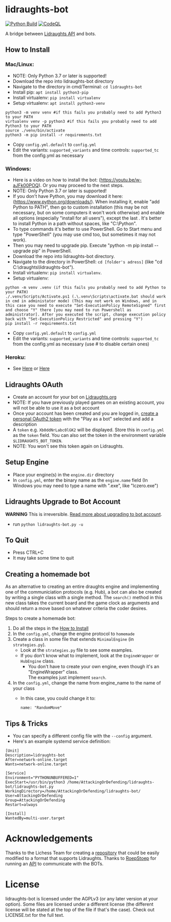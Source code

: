 # lidraughts-bot

[![Python Build](https://github.com/AttackingOrDefending/lidraughts-bot/actions/workflows/python-build.yml/badge.svg)](https://github.com/AttackingOrDefending/lidraughts-bot/actions/workflows/python-build.yml) [![CodeQL](https://github.com/AttackingOrDefending/lidraughts-bot/actions/workflows/codeql-analysis.yml/badge.svg)](https://github.com/AttackingOrDefending/lidraughts-bot/actions/workflows/codeql-analysis.yml)

A bridge between [Lidraughts API](https://lidraughts.org/api#tag/Bot) and bots.


## How to Install

### Mac/Linux:
- NOTE: Only Python 3.7 or later is supported!
- Download the repo into lidraughts-bot directory
- Navigate to the directory in cmd/Terminal: `cd lidraughts-bot`
- Install pip: `apt install python3-pip`
- Install virtualenv: `pip install virtualenv`
- Setup virtualenv: `apt install python3-venv`
```
python3 -m venv venv #if this fails you probably need to add Python3 to your PATH
virtualenv venv -p python3 #if this fails you probably need to add Python3 to your PATH
source ./venv/bin/activate
python3 -m pip install -r requirements.txt
```
- Copy `config.yml.default` to `config.yml`
- Edit the variants: `supported_variants` and time controls: `supported_tc` from the config.yml as necessary

### Windows:
- Here is a video on how to install the bot: (https://youtu.be/w-aJFk00POQ). Or you may proceed to the next steps.
- NOTE: Only Python 3.7 or later is supported!
- If you don't have Python, you may download it here: (https://www.python.org/downloads/). When installing it, enable "add Python to PATH", then go to custom installation (this may be not necessary, but on some computers it won't work otherwise) and enable all options (especially "install for all users"), except the last . It's better to install Python in a path without spaces, like "C:\Python\".
- To type commands it's better to use PowerShell. Go to Start menu and type "PowerShell" (you may use cmd too, but sometimes it may not work).
- Then you may need to upgrade pip. Execute "python -m pip install --upgrade pip" in PowerShell.
- Download the repo into lidraughts-bot directory.
- Navigate to the directory in PowerShell: `cd [folder's adress]` (like "cd C:\draughts\lidraughts-bot").
- Install virtualenv: `pip install virtualenv`.
- Setup virtualenv:
```
python -m venv .venv (if this fails you probably need to add Python to your PATH)
./.venv/Scripts/Activate.ps1 (.\.venv\Scripts\activate.bat should work in cmd in administator mode) (This may not work on Windows, and in this case you need to execute "Set-ExecutionPolicy RemoteSigned" first and choose "Y" there [you may need to run Powershell as administrator]. After you executed the script, change execution policy back with "Set-ExecutionPolicy Restricted" and pressing "Y")
pip install -r requirements.txt
```
- Copy `config.yml.default` to `config.yml`
- Edit the variants: `supported_variants` and time controls: `supported_tc` from the config.yml as necessary (use # to disable certain ones)

### Heroku:
- See [Here](https://github.com/AttackingOrDefending/lidraughts-bot/blob/main/heroku/README.md) or [Here](https://github.com/SriMethan/lidraughts-bot-heroku)


## Lidraughts OAuth
- Create an account for your bot on [Lidraughts.org](https://lidraughts.org/signup)
- NOTE: If you have previously played games on an existing account, you will not be able to use it as a bot account
- Once your account has been created and you are logged in, [create a personal OAuth2 token](https://lidraughts.org/account/oauth/token/create?scopes[]=bot:play&description=lidraughts-bot) with the "Play as a bot" selected and add a description
- A `token` e.g. `Xb0ddNrLabc0lGK2` will be displayed. Store this in `config.yml` as the `token` field. You can also set the token in the environment variable `$LIDRAUGHTS_BOT_TOKEN`.
- NOTE: You won't see this token again on Lidraughts.


## Setup Engine
- Place your engine(s) in the `engine.dir` directory
- In `config.yml`, enter the binary name as the `engine.name` field (In Windows you may need to type a name with ".exe", like "lczero.exe")


## Lidraughts Upgrade to Bot Account
**WARNING** This is irreversible. [Read more about upgrading to bot account](https://lidraughts.org/api#operation/botAccountUpgrade).
- run `python lidraughts-bot.py -u`

## To Quit
- Press CTRL+C
- It may take some time to quit

## Creating a homemade bot

As an alternative to creating an entire draughts engine and implementing one of the communiciation protocols (e.g. Hub), a bot can also be created by writing a single class with a single method. The `search()` method in this new class takes the current board and the game clock as arguments and should return a move based on whatever criteria the coder desires.

Steps to create a homemade bot:

1. Do all the steps in the [How to Install](#how-to-install)
2. In the `config.yml`, change the engine protocol to `homemade`
3. Create a class in some file that extends `MinimalEngine` (in `strategies.py`).
    - Look at the `strategies.py` file to see some examples.
    - If you don't know what to implement, look at the `EngineWrapper` or `HubEngine` class.
        - You don't have to create your own engine, even though it's an "EngineWrapper" class.<br>
          The examples just implement `search`.
4. In the `config.yml`, change the name from engine_name to the name of your class
    - In this case, you could change it to:

      `name: "RandomMove"`

## Tips & Tricks
- You can specify a different config file with the `--config` argument.
- Here's an example systemd service definition:
```
[Unit]
Description=lidraughts-bot
After=network-online.target
Wants=network-online.target

[Service]
Environment="PYTHONUNBUFFERED=1"
ExecStart=/usr/bin/python3 /home/AttackingOrDefending/lidraughts-bot/lidraughts-bot.py
WorkingDirectory=/home/AttackingOrDefending/lidraughts-bot/
User=AttackingOrDefending
Group=AttackingOrDefending
Restart=always

[Install]
WantedBy=multi-user.target
```

# Acknowledgements
Thanks to the Lichess Team for creating a [repository](https://github.com/ShailChoksi/lichess-bot) that could be easily modified to a format that supports Lidraughts. Thanks to [RoepStoep](https://github.com/RoepStoep) for running an [API](https://lidraughts.org/api) to communicate with the BOTs.

# License
lidraughts-bot is licensed under the AGPLv3 (or any later version at your option). Some files are licensed under a different license (the different license will be stated at the top of the file if that's the case). Check out LICENSE.txt for the full text.
